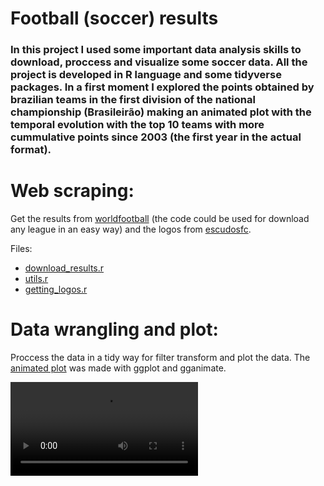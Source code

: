 # Football (soccer) results

### In this project I used some important data analysis skills to download, proccess and visualize some soccer data. All the project is developed in R language and some tidyverse packages. In a first moment I explored the points obtained by brazilian teams in the first division of the national championship (Brasileirão) making an animated plot with the temporal evolution with the top 10 teams with more cummulative points since 2003 (the first year in the actual format).

# Web scraping:
Get the results from [worldfootball](worldfootball.net) (the code could be used for download any league in an easy way) and the logos from [escudosfc](https://www.escudosfc.com.br/bras2022.htm).

Files:
- [download_results.r](download_results.r)
- [utils.r](utils.r)
- [getting_logos.r](getting_logos.r)

# Data wrangling and plot:
Proccess the data in a tidy way for filter transform and plot the data. The [animated plot](animated_plot.mpeg) was made with ggplot and gganimate.

![animated_plot](animated_plot.mpeg)
